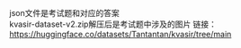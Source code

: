 json文件是考试题和对应的答案  
kvasir-dataset-v2.zip解压后是考试题中涉及的图片
链接：https://huggingface.co/datasets/Tantantan/kvasir/tree/main
